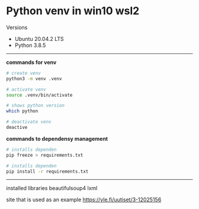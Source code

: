 # Python venv in win10 wsl2
Versions

- Ubuntu 20.04.2 LTS
- Python 3.8.5
***
**commands for venv**
``` bash
# create venv
python3 -m venv .venv

# activate venv
source .venv/bin/activate 

# shows python version
which python

# deactivate venv
deactive
```
**commands to dependensy management**
```bash
# installs dependen
pip freeze > requirements.txt

# installs dependen
pip install -r requirements.txt
```

***
installed libraries
  beautifulsoup4
  lxml

site that is used as an example
https://yle.fi/uutiset/3-12025156




